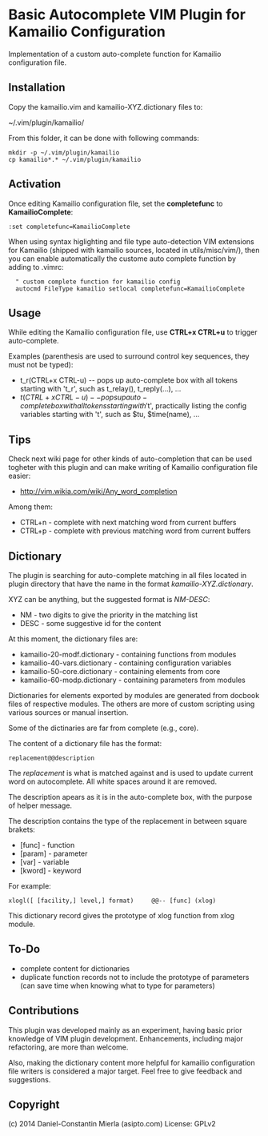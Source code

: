 Basic Autocomplete VIM Plugin for Kamailio Configuration
========================================================

Implementation of a custom auto-complete function for Kamailio configuration
file.

Installation
------------

Copy the kamailio.vim and kamailio-XYZ.dictionary files to:

  ~/.vim/plugin/kamailio/

From this folder, it can be done with following commands:

```
mkdir -p ~/.vim/plugin/kamailio
cp kamailio*.* ~/.vim/plugin/kamailio
```

Activation
----------

Once editing Kamailio configuration file, set the **completefunc** to 
**KamailioComplete**:

```
:set completefunc=KamailioComplete
```

When using syntax higlighting and file type auto-detection VIM extensions for
Kamailio (shipped with kamailio sources, located in utils/misc/vim/), then you
can enable automatically the custome auto complete function by adding to
.vimrc:

```
  " custom complete function for kamailio config
  autocmd FileType kamailio setlocal completefunc=KamailioComplete
```

Usage
-----

While editing the Kamailio configuration file, use **CTRL+x CTRL+u** to
trigger auto-complete.

Examples (parenthesis are used to surround control key sequences, they must
not be typed):

  * t_r(CTRL+x CTRL-u) -- pops up auto-complete box with all tokens starting
  with 't_r', such as t_relay(), t_reply(...), ...
  * $t(CTRL+x CTRL-u) -- pops up auto-complete box with all tokens starting
  with '$t', practically listing the config variables starting with 't', such
  as $tu, $time(name), ...

Tips
----

Check next wiki page for other kinds of auto-completion that can be used
togheter with this plugin and can make writing of Kamailio configuration
file easier:

  * http://vim.wikia.com/wiki/Any_word_completion

Among them:

  * CTRL+n - complete with next matching word from current buffers
  * CTRL+p - complete with previous matching word from current buffers

Dictionary
----------

The plugin is searching for auto-complete matching in all files located in
plugin directory that have the name in the format *kamailio-XYZ.dictionary*.

XYZ can be anything, but the suggested format is *NM-DESC*:

  * NM - two digits to give the priority in the matching list
  * DESC - some suggestive id for the content

At this moment, the dictionary files are:

  * kamailio-20-modf.dictionary - containing functions from modules
  * kamailio-40-vars.dictionary - containing configuration variables
  * kamailio-50-core.dictionary - containing elements from core
  * kamailio-60-modp.dictionary - containing parameters from modules

Dictionaries for elements exported by modules are generated from docbook files
of respective modules. The others are more of custom scripting using various
sources or manual insertion.

Some of the dictinaries are far from complete (e.g., core).

The content of a dictionary file has the format:

```
replacement@@description
```

The *replacement* is what is matched against and is used to update current
word on autocomplete. All white spaces around it are removed.

The description apears as it is in the auto-complete box, with the purpose of
helper message.

The description contains the type of the replacement in between square brakets:

  * [func] - function
  * [param] - parameter
  * [var] - variable
  * [kword] - keyword

For example:

```
xlogl([ [facility,] level,] format)		@@-- [func] (xlog)
```

This dictionary record gives the prototype of xlog function from xlog module.

To-Do
-----

  * complete content for dictionaries
  * duplicate function records not to include the prototype of parameters (can
  save time when knowing what to type for parameters)

Contributions
-------------

This plugin was developed mainly as an experiment, having basic prior knowledge
of VIM plugin development. Enhancements, including major refactoring, are more
than welcome.

Also, making the dictionary content more helpful for kamailio configuration
file writers is considered a major target. Feel free to give feedback and
suggestions.

Copyright
---------

(c) 2014 Daniel-Constantin Mierla (asipto.com)
License: GPLv2
